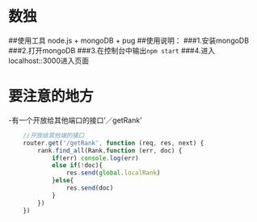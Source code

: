 # 数独
##使用工具 node.js + mongoDB + pug
##使用说明：
###1.安装mongoDB
###2.打开mongoDB
###3.在控制台中输出`npm start`
###4.进入localhost::3000进入页面

# 要注意的地方
-有一个开放给其他端口的接口‘／getRank’
```javascript
    //开放给其他端的接口
    router.get('/getRank', function (req, res, next) {
        rank.find_all(Rank,function (err, doc) {
            if(err) console.log(err)
            else if(!doc){
                res.send(global.localRank)
            }else{
                res.send(doc)   
            }
        })
    })
```
